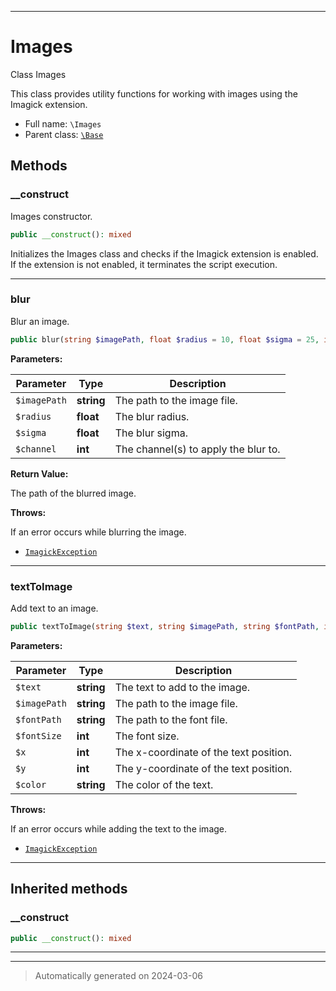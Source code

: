 ***

# Images

Class Images

This class provides utility functions for working with images using the Imagick extension.

* Full name: `\Images`
* Parent class: [`\Base`](./Base.md)




## Methods


### __construct

Images constructor.

```php
public __construct(): mixed
```

Initializes the Images class and checks if the Imagick extension is enabled.
If the extension is not enabled, it terminates the script execution.










***

### blur

Blur an image.

```php
public blur(string $imagePath, float $radius = 10, float $sigma = 25, int $channel = imagick::CHANNEL_ALL): string
```








**Parameters:**

| Parameter | Type | Description |
|-----------|------|-------------|
| `$imagePath` | **string** | The path to the image file. |
| `$radius` | **float** | The blur radius. |
| `$sigma` | **float** | The blur sigma. |
| `$channel` | **int** | The channel(s) to apply the blur to. |


**Return Value:**

The path of the blurred image.



**Throws:**
<p>If an error occurs while blurring the image.</p>

- [`ImagickException`](./ImagickException.md)



***

### textToImage

Add text to an image.

```php
public textToImage(string $text, string $imagePath, string $fontPath, int $fontSize, int $x, int $y, string $color = &#039;black&#039;): mixed
```








**Parameters:**

| Parameter | Type | Description |
|-----------|------|-------------|
| `$text` | **string** | The text to add to the image. |
| `$imagePath` | **string** | The path to the image file. |
| `$fontPath` | **string** | The path to the font file. |
| `$fontSize` | **int** | The font size. |
| `$x` | **int** | The x-coordinate of the text position. |
| `$y` | **int** | The y-coordinate of the text position. |
| `$color` | **string** | The color of the text. |




**Throws:**
<p>If an error occurs while adding the text to the image.</p>

- [`ImagickException`](./ImagickException.md)



***


## Inherited methods


### __construct



```php
public __construct(): mixed
```












***


***
> Automatically generated on 2024-03-06
